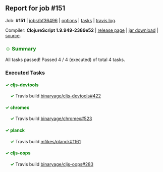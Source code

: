 ## Report for job #151

Job: **#151** | [jobs/bf36496](https://github.com/cljs-oss/canary/commit/bf364969807ca9e39c9e46ad12ac1750a519b2e6) | [options](options.edn) | [tasks](tasks.edn) | [travis log](https://travis-ci.org/cljs-oss/canary/builds/304597970).

Compiler: **ClojureScript 1.9.949-2389e52** | [release page](https://github.com/cljs-oss/canary/releases/tag/r1.9.949-2389e52) | [jar download](https://github.com/cljs-oss/canary/releases/download/r1.9.949-2389e52/clojurescript-1.9.949-2389e52.jar) | [source](https://github.com/clojure/clojurescript/commit/2389e52049a9bd001d173a1cb4772ed8a25de196).

### <b style='color:green'>☺ Summary</b>

All tasks passed! Passed 4 / 4 (executed) of total 4 tasks.

### Executed Tasks

#### <b style='color:green'>&#x2713; cljs-devtools</b>
&nbsp;&nbsp;&nbsp;&nbsp;<b style='color:green'>&#x2713;</b> Travis build [binaryage/cljs-devtools#422](https://travis-ci.org/binaryage/cljs-devtools/builds/304599598)<br>

#### <b style='color:green'>&#x2713; chromex</b>
&nbsp;&nbsp;&nbsp;&nbsp;<b style='color:green'>&#x2713;</b> Travis build [binaryage/chromex#523](https://travis-ci.org/binaryage/chromex/builds/304599571)<br>

#### <b style='color:green'>&#x2713; planck</b>
&nbsp;&nbsp;&nbsp;&nbsp;<b style='color:green'>&#x2713;</b> Travis build [mfikes/planck#1161](https://travis-ci.org/mfikes/planck/builds/304599558)<br>

#### <b style='color:green'>&#x2713; cljs-oops</b>
&nbsp;&nbsp;&nbsp;&nbsp;<b style='color:green'>&#x2713;</b> Travis build [binaryage/cljs-oops#283](https://travis-ci.org/binaryage/cljs-oops/builds/304599553)<br>